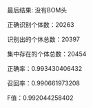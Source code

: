 最后结果:
没有BOM头

正确识别个体数：20263

识别出的个体总数：20397

集中存在的个体总数：20454

正确率：0.993430406432

召回率：0.990661973208

F值：0.992044258402
